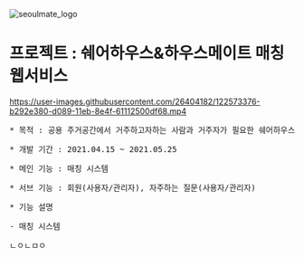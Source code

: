 ![seoulmate_logo](https://user-images.githubusercontent.com/26404182/122573257-8b3c1680-d089-11eb-8434-2e61e29a34f1.png)
# 프로젝트 : 쉐어하우스&하우스메이트 매칭 웹서비스
https://user-images.githubusercontent.com/26404182/122573376-b292e380-d089-11eb-8e4f-61112500df68.mp4
<pre>* 목적 : 공용 주거공간에서 거주하고자하는 사람과 거주자가 필요한 쉐어하우스 간 매칭 플랫폼</pre>
<pre>* 개발 기간 : 2021.04.15 ~ 2021.05.25</pre>
<pre>* 메인 기능 : 매칭 시스템</pre>
<pre>* 서브 기능 : 회원(사용자/관리자), 자주하는 질문(사용자/관리자)</pre>
<pre>* 기능 설명</pre>
<pre>- 매칭 시스템</pre>
  ㄴㅇㄴㅁㅇ

